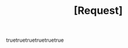 ---
name: Feature/Enhancement request
about: Suggest an idea for new feature or changes
title: "[Request]"
labels: 'Enhancement'
body:
    - type: markdown
      attribute:
        value: |
          This is the Feature and/or Enhancement request form for Collapse. Before filling it out, please make sure that there are **no open/closed issues** regarding your request. All text areas support markdown syntax unless explicitly noted otherwise.

    - type: dropdown
      id: is-related
      attribute:
        label: Is your request related to a problem?
        description: This can take the form of an improvement that fixes an issue in Collapse
        options:
          - Yes
          - No
        default: 1
        validations:
          required: true

    - type: textarea
      id: related-desc
      label: How is the feature request related to the problem?
      descrption: If you answered "No" to the previous question, you may skip this field.
      placeholder: Explain how the feature is related to the problem, if it is related.
      validation:
        required: false

    - type: textarea
      id: solution-desc
      label: Describe your proposed solution
      descrption: A clear and concise description of what you want to happen.
      placeholder: Go into as much detail as possible.
      validation:
        required: true

    - type: textarea
      id: alternative-desc
      label: Describe alternatives you've considered
      descrption: A clear and concise description of any alternative solutions or features you've considered.
      placeholder: What are the alternatives you've considered? Sometimes, the Collapse team can't always implement everything the way you envisonned it, so what are some compromises, changes you're willing to make to the current proposal?
      validation:
        required: true

    - type: textarea
      id: additional-context
      label: Additional context
      descrption: Add any other context or screenshots about the feature request here.
      placeholder: If there are any images, concept art, code snippets you're willing to share, please put them here.
      validation:
        required: false
---